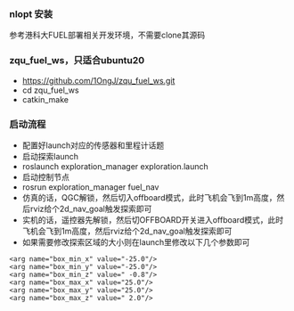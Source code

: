### nlopt 安装
参考港科大FUEL部署相关开发环境，不需要clone其源码

### zqu_fuel_ws，只适合ubuntu20
- https://github.com/1OngJ/zqu_fuel_ws.git
- cd zqu_fuel_ws
- catkin_make

### 启动流程
- 配置好launch对应的传感器和里程计话题
- 启动探索launch
- roslaunch exploration_manager exploration.launch
- 启动控制节点
- rosrun exploration_manager fuel_nav
- 仿真的话，QGC解锁，然后切入offboard模式，此时飞机会飞到1m高度，然后rviz给个2d_nav_goal触发探索即可
- 实机的话，遥控器先解锁，然后切OFFBOARD开关进入offboard模式，此时飞机会飞到1m高度，然后rviz给个2d_nav_goal触发探索即可
- 如果需要修改探索区域的大小则在launch里修改以下几个参数即可

```
<arg name="box_min_x" value="-25.0"/>
<arg name="box_min_y" value="-25.0"/>
<arg name="box_min_z" value=" -0.8"/>
<arg name="box_max_x" value="25.0"/>
<arg name="box_max_y" value="25.0"/>
<arg name="box_max_z" value=" 2.0"/>
```




